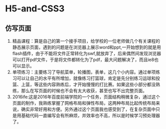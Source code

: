 # H5-and-CSS3
## 仿写页面
1. 精品课程：算是自己的第一个接手项目，给学校的一位老师做几个有关课程的静态展示页面，遇到的问题是在浏览器上展示word和ppt,一开始想到的就是用flash插件，由于不能将文件正常转化为swf,就放弃了，后来偶然间发现浏览器可以打开pdf文件，于是将文件都转化为了pdf，最大问题解决了，而且ie8也可以显示。
2. 单项练习：主要练习了导航菜单，轮播图，表单，这几个小内容。通过单项练习可以让自己的水平有所增加，就像练习打篮球，肯定是先分别练习运球和投篮、上篮，等这些内容熟练后，才开始慢慢的打比赛。如果这些小部分都没熟练，那么在写页面的时候也不会有太大收获，甚至也写不出完整页面。
3. 2016ife:这是2016年百度前端学院的一个任务，页面结构稍微复杂，通过这个页面的制作，我熟练掌握了网格布局和弹性布局，这两种布局比起传统布局来说，确实非常好用和方便。另外通过这个页面我也感受到了，在复杂页面中只是用基础代码一直编写会有所麻烦，并效率也不高，所以是时候学习预处理器了。


